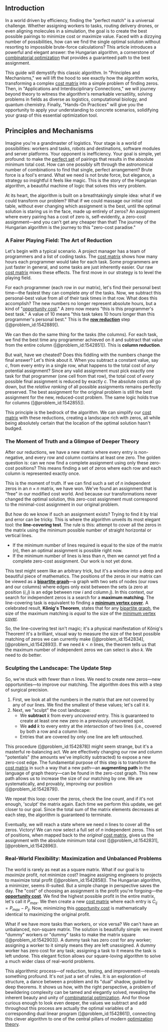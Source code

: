 ## Introduction
In a world driven by efficiency, finding the "perfect match" is a universal challenge. Whether assigning workers to tasks, routing delivery drones, or even aligning molecules in a simulation, the goal is to create the best possible pairings to minimize cost or maximize value. Faced with a dizzying number of possibilities, how can we find the single optimal solution without resorting to impossible brute-force calculations? This article introduces a powerful and elegant answer: the Hungarian algorithm, a cornerstone of [combinatorial optimization](@article_id:264489) that provides a guaranteed path to the best assignment.

This guide will demystify this classic algorithm. In "Principles and Mechanisms," we will lift the hood to see exactly how the algorithm works, transforming a complex [cost matrix](@article_id:634354) into a simple problem of finding zeros. Then, in "Applications and Interdisciplinary Connections," we will journey beyond theory to witness the algorithm's remarkable versatility, solving problems in fields as diverse as logistics, computational biology, and quantum chemistry. Finally, "Hands-On Practices" will give you the opportunity to apply your understanding to concrete scenarios, solidifying your grasp of this essential optimization tool.

## Principles and Mechanisms

Imagine you're a grandmaster of logistics. Your stage is a world of possibilities: workers and tasks, robots and destinations, software modules and server platforms. Your opponent is inefficiency. Your goal is simple, yet profound: to make the [perfect set](@article_id:140386) of pairings that results in the absolute minimum total cost. How can one possibly sift through the astronomical number of combinations to find that single, perfect arrangement? Brute force is a fool's errand. What we need is not brute force, but elegance, a strategy so insightful it feels like magic. This is the story of the Hungarian algorithm, a beautiful machine of logic that solves this very problem.

At its heart, the algorithm is built on a breathtakingly simple idea: what if we could transform our problem? What if we could massage our initial cost table, without ever changing which assignment is the best, until the optimal solution is staring us in the face, made up entirely of zeros? An assignment where every pairing has a cost of zero is, self-evidently, a zero-cost assignment—and you can't get any cheaper than that! The journey of the Hungarian algorithm is the journey to this "zero-cost paradise."

### A Fairer Playing Field: The Art of Reduction

Let's begin with a typical scenario. A project manager has a team of programmers and a list of coding tasks. The [cost matrix](@article_id:634354) shows how many hours each programmer would take for each task. Some programmers are just faster in general, and some tasks are just inherently easier. Our raw [cost matrix](@article_id:634354) mixes these effects. The first move in our strategy is to level the playing field.

For each programmer (each row in our matrix), let's find their personal best time—the fastest they can complete *any* of the tasks. Now, we subtract this personal-best value from all of their task times in that row. What does this accomplish? The new numbers no longer represent absolute hours, but a kind of "[opportunity cost](@article_id:145723)." A zero now means "this is this programmer's best task." A value of 10 means "this task takes 10 hours longer than this programmer's personal best." This is the **[row reduction](@article_id:153096)** step ([@problem_id:1542889]).

We can then do the same thing for the tasks (the columns). For each task, we find the best time any programmer achieved on it and subtract that value from the entire column ([@problem_id:1542851]). This is **column reduction**.

But wait, have we cheated? Does this fiddling with the numbers change the final answer? Let's think about it. When you subtract a constant value, say $c$, from every entry in a single row, what happens to the total cost of *any* potential assignment? Since any valid assignment must pick exactly one task for that programmer (one cell from that row), the total cost of *every* possible final assignment is reduced by exactly $c$. The absolute costs all go down, but the *relative ranking* of all possible assignments remains perfectly preserved. The best assignment for the original problem is still the best assignment for the new, reduced-cost problem. The same logic holds true for columns ([@problem_id:1542855]).

This principle is the bedrock of the algorithm. We can simplify our [cost matrix](@article_id:634354) with these reductions, creating a landscape rich with zeros, all while being absolutely certain that the location of the optimal solution hasn't budged.

### The Moment of Truth and a Glimpse of Deeper Theory

After our reductions, we have a new matrix where every entry is non-negative, and every row and column contains at least one zero. The golden question is: can we now find a complete assignment using only these zero-cost positions? This means finding a set of zeros where each row and each column is represented exactly once.

This is the moment of truth. If we can find such a set of $n$ independent zeros in an $n \times n$ matrix, we have won. We've found an assignment that is "free" in our modified cost world. And because our transformations never changed the optimal solution, this zero-cost assignment must correspond to the minimal-cost assignment in our original problem.

But how do we know if such an assignment exists? Trying to find it by trial and error can be tricky. This is where the algorithm unveils its most elegant tool: the **line-covering test**. The rule is this: attempt to cover all the zeros in the matrix using the minimum possible number of straight horizontal or vertical lines.

-   If the minimum number of lines required is equal to the size of the matrix ($n$), then an optimal assignment is possible right now.
-   If the minimum number of lines is less than $n$, then we cannot yet find a complete zero-cost assignment. Our work is not yet done.

This test might seem like an arbitrary trick, but it's a window into a deep and beautiful piece of mathematics. The positions of the zeros in our matrix can be viewed as a **[bipartite graph](@article_id:153453)**—a graph with two sets of nodes (our rows and our columns) where edges only exist between the sets (a zero at position $(i,j)$ is an edge between row $i$ and column $j$). In this context, our search for independent zeros is a search for a **maximum matching**. The line-covering task is equivalent to finding a **[minimum vertex cover](@article_id:264825)**. A celebrated result, **Kőnig's Theorem**, states that for any [bipartite graph](@article_id:153453), the size of the maximum matching is *equal* to the size of the [minimum vertex cover](@article_id:264825).

So, the line-covering test isn't magic; it's a physical manifestation of Kőnig's Theorem! It's a brilliant, visual way to measure the size of the best possible matching of zeros we can currently make ([@problem_id:1542834], [@problem_id:1542893]). If we need $k < n$ lines, the theorem tells us that the maximum number of independent zeros we can select is also $k$. We need to do better.

### Sculpting the Landscape: The Update Step

So, we're stuck with fewer than $n$ lines. We need to create new zeros—new opportunities—to improve our matching. The algorithm does this with a step of surgical precision.

1.  First, we look at all the numbers in the matrix that are *not* covered by any of our lines. We find the smallest of these values; let's call it $k$.
2.  Next, we "sculpt" the cost landscape:
    -   We **subtract** $k$ from every *uncovered* entry. This is guaranteed to create at least one new zero in a previously uncovered spot.
    -   We **add** $k$ to every entry at the *intersection* of two lines (i.e., covered by both a row and a column line).
    -   Entries that are covered by only one line are left untouched.

This procedure ([@problem_id:1542878]) might seem strange, but it's a masterful re-balancing act. We are effectively changing our row and column "potentials" (the amounts we've implicitly subtracted) to expose a new zero-cost edge. The fundamental purpose of this step is to transform the [cost matrix](@article_id:634354) in such a way that a new path—an **augmenting path** in the language of graph theory—can be found in the zero-cost graph. This new path allows us to increase the size of our matching by one. We are systematically, and provably, improving our position ([@problem_id:1542879]).

We repeat this loop: cover the zeros, check the line count, and if it's not enough, 'sculpt' the matrix again. Each time we perform this update, we get closer to our goal. Since the total sum of the matrix elements decreases at each step, the algorithm is guaranteed to terminate.

Eventually, we will reach a state where we need $n$ lines to cover all the zeros. Victory! We can now select a full set of $n$ independent zeros. This set of positions, when mapped back to the *original* [cost matrix](@article_id:634354), gives us the assignment with the absolute minimum total cost ([@problem_id:1542831], [@problem_id:1542896]).

### Real-World Flexibility: Maximization and Unbalanced Problems

The world is rarely as neat as a square matrix. What if our goal is to *maximize* profit, not minimize cost? Imagine assigning engineers to projects to maximize total profit ([@problem_id:1542858]). The Hungarian algorithm, a minimizer, seems ill-suited. But a simple change in perspective saves the day. The "cost" of choosing an assignment is the profit you're forgoing—the **[opportunity cost](@article_id:145723)**. We find the highest possible profit in the entire matrix, let's call it $P_{max}$. We then create a new [cost matrix](@article_id:634354) where each entry is $C_{ij} = P_{max} - P_{ij}$. Now, minimizing this [opportunity cost](@article_id:145723) is mathematically identical to maximizing the original profit.

What if we have more tasks than workers, or vice versa? We can't have an unbalanced, non-square matrix. The solution is beautifully simple: we invent "dummy" workers or "dummy" tasks to make the matrix square ([@problem_id:1542903]). A dummy task has zero cost for any worker; assigning a worker to it simply means they are left unassigned. A dummy worker has zero cost for any task; assigning a task to it means the task is left undone. This elegant fiction allows our square-loving algorithm to solve a much wider class of real-world problems.

This algorithmic process—of reduction, testing, and improvement—reveals something profound. It's not just a set of rules. It is an exploration of structure, a dance between a problem and its "dual" shadow, guided by deep theorems. It shows us how, with the right perspective, a problem of bewildering complexity can be tamed and elegantly solved, revealing the inherent beauty and unity of [combinatorial optimization](@article_id:264489). And for those curious enough to look even deeper, the values we subtract and add throughout this process are actually the optimal variables of a corresponding dual linear program ([@problem_id:1542861]), connecting this clever algorithm to one of the central pillars of modern [optimization theory](@article_id:144145).